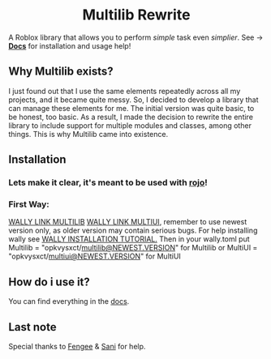 <div align="center">
  <h1>
    Multilib Rewrite
  </h1>
</div>

A Roblox library that allows you to perform *simple* task even *simplier*. See ->
[**Docs**](https://opkvysxct.github.io/Multilib-Rewrite/) for installation and usage help!

## Why Multilib exists?
I just found out that I use the same elements repeatedly across all my projects, and it became quite messy. So, I decided to develop a library that can manage these elements for me. The initial version was quite basic, to be honest, too basic. As a result, I made the decision to rewrite the entire library to include support for multiple modules and classes, among other things. This is why Multilib came into existence.

## Installation
### Lets make it clear, it's meant to be used with [rojo](https://rojo.space/)!
### First Way:
[WALLY LINK MULTILIB](https://wally.run/package/opkvysxct/multilib)
[WALLY LINK MULTIUI](https://wally.run/package/opkvysxct/multiui), remember to use newest version only, as older version may contain serious bugs.
For help installing wally see [WALLY INSTALLATION TUTORIAL.](https://wally.run/install)
Then in your wally.toml put
Multilib = "opkvysxct/multilib@NEWEST.VERSION" for Multilib or
MultiUI = "opkvysxct/multiui@NEWEST.VERSION" for MultiUI

## How do i use it?
You can find everything in the [docs](https://opkvysxct.github.io/Multilib-Rewrite/).

## Last note
Special thanks to [Fengee](https://github.com/NiceAssasin123) & [Sani](https://github.com/AlwaysSunnySani) for help.
